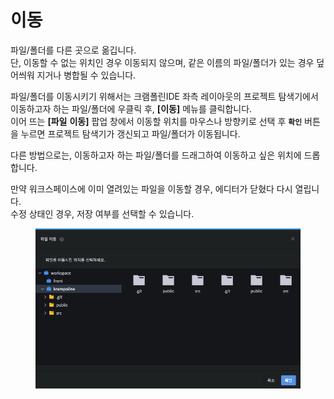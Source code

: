 # 이동

파일/폴더를 다른 곳으로 옮깁니다. \
단, 이동할 수 없는 위치인 경우 이동되지 않으며, 같은 이름의 파일/폴더가 있는 경우 덮어씌워 지거나 병합될 수 있습니다.

파일/폴더를 이동시키기 위해서는 크램폴린IDE 좌측 레이아웃의 프로젝트 탐색기에서 이동하고자 하는 파일/폴더에 우클릭 후, **\[이동]** 메뉴를 클릭합니다. \
이어 뜨는 **\[파일** **이동]** 팝업 창에서 이동할 위치를 마우스나 방향키로 선택 후 **`확인`** 버튼을 누르면 프로젝트 탐색기가 갱신되고 파일/폴더가 이동됩니다.

다른 방법으로는, 이동하고자 하는 파일/폴더를 드래그하여 이동하고 싶은 위치에 드롭합니다.

만약 워크스페이스에 이미 열려있는 파일을 이동할 경우, 에디터가 닫혔다 다시 열립니다. \
수정 상태인 경우, 저장 여부를 선택할 수 있습니다.

<figure><img src="../../../.gitbook/assets/image (20).png" alt=""><figcaption></figcaption></figure>
